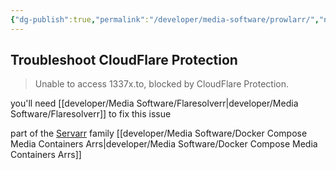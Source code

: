 ```yaml
---
{"dg-publish":true,"permalink":"/developer/media-software/prowlarr/","noteIcon":""}
---
```


## Troubleshoot CloudFlare Protection

> Unable to access 1337x.to, blocked by CloudFlare Protection.

you'll need [[developer/Media Software/Flaresolverr\|developer/Media Software/Flaresolverr]] to fix this issue

part of the [Servarr](https://wiki.servarr.com/) family
[[developer/Media Software/Docker Compose Media Containers Arrs\|developer/Media Software/Docker Compose Media Containers Arrs]]